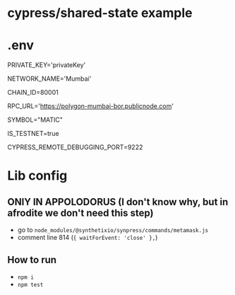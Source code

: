 # cypress/shared-state example

# .env
PRIVATE_KEY='privateKey'

NETWORK_NAME='Mumbai'

CHAIN_ID=80001

RPC_URL='https://polygon-mumbai-bor.publicnode.com'	

SYMBOL="MATIC"

IS_TESTNET=true

CYPRESS_REMOTE_DEBUGGING_PORT=9222

# Lib config
## ONlY IN APPOLODORUS (I don't know why, but in afrodite we don't need this step)
- go to `node_modules/@synthetixio/synpress/commands/metamask.js`
- comment line 814 (`{ waitForEvent: 'close' },`)

## How to run

- `npm i`
- `npm test`
